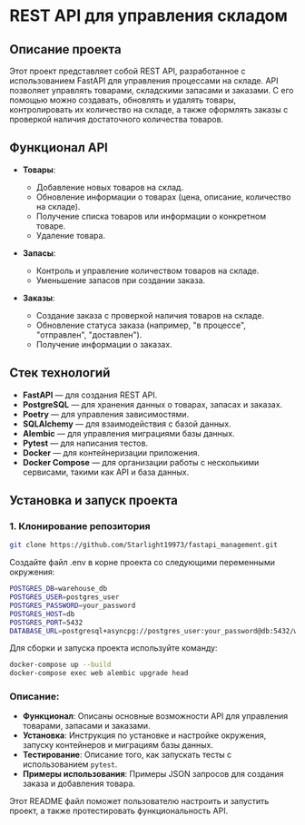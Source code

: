 # REST API для управления складом

## Описание проекта

Этот проект представляет собой REST API, разработанное с использованием FastAPI для управления процессами на складе. API позволяет управлять товарами, складскими запасами и заказами. С его помощью можно создавать, обновлять и удалять товары, контролировать их количество на складе, а также оформлять заказы с проверкой наличия достаточного количества товаров.

## Функционал API

- **Товары**:
  - Добавление новых товаров на склад.
  - Обновление информации о товарах (цена, описание, количество на складе).
  - Получение списка товаров или информации о конкретном товаре.
  - Удаление товара.

- **Запасы**:
  - Контроль и управление количеством товаров на складе.
  - Уменьшение запасов при создании заказа.

- **Заказы**:
  - Создание заказа с проверкой наличия товаров на складе.
  - Обновление статуса заказа (например, "в процессе", "отправлен", "доставлен").
  - Получение информации о заказах.

## Стек технологий

- **FastAPI** — для создания REST API.
- **PostgreSQL** — для хранения данных о товарах, запасах и заказах.
- **Poetry** — для управления зависимостями.
- **SQLAlchemy** — для взаимодействия с базой данных.
- **Alembic** — для управления миграциями базы данных.
- **Pytest** — для написания тестов.
- **Docker** — для контейнеризации приложения.
- **Docker Compose** — для организации работы с несколькими сервисами, такими как API и база данных.

## Установка и запуск проекта

### 1. Клонирование репозитория

```bash
git clone https://github.com/Starlight19973/fastapi_management.git
```

Создайте файл .env в корне проекта со следующими переменными окружения:

```bash
POSTGRES_DB=warehouse_db
POSTGRES_USER=postgres_user
POSTGRES_PASSWORD=your_password
POSTGRES_HOST=db
POSTGRES_PORT=5432
DATABASE_URL=postgresql+asyncpg://postgres_user:your_password@db:5432/warehouse_db
```

Для сборки и запуска проекта используйте команду:

```bash
docker-compose up --build
docker-compose exec web alembic upgrade head
```



### Описание:

- **Функционал**: Описаны основные возможности API для управления товарами, запасами и заказами.
- **Установка**: Инструкция по установке и настройке окружения, запуску контейнеров и миграциям базы данных.
- **Тестирование**: Описание того, как запускать тесты с использованием `pytest`.
- **Примеры использования**: Примеры JSON запросов для создания заказа и добавления товара.

Этот README файл поможет пользователю настроить и запустить проект, а также протестировать функциональность API.
